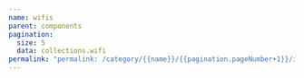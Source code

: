 ```yaml
---
name: wifis
parent: components
pagination:
  size: 5
  data: collections.wifi
permalink: "permalink: /category/{{name}}/{{pagination.pageNumber+1}}/index.html"
---
```

